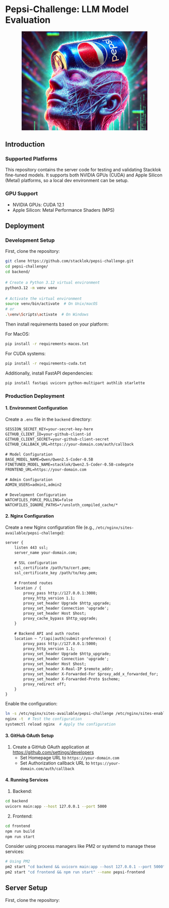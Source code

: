 # Pepsi-Challenge: LLM Model Evaluation

<p align="center">
  <img src="assets/pepsi-logo.png" alt="Pepsi Taste Logo" width="400"/>
</p>

## Introduction

### Supported Platforms

This repository contains the server code for testing and validating Stacklok 
fine-tuned models. It supports both NVIDIA GPUs (CUDA) and Apple Silicon (Metal)
platforms, so a local dev environment can be setup.

### GPU Support

- NVIDIA GPUs: CUDA 12.1
- Apple Silicon: Metal Performance Shaders (MPS)

## Deployment

### Development Setup

First, clone the repository:
```bash
git clone https://github.com/stacklok/pepsi-challenge.git
cd pepsi-challenge/
cd backend/

# Create a Python 3.12 virtual environment
python3.12 -m venv venv

# Activate the virtual environment
source venv/bin/activate  # On Unix/macOS
# or
.\venv\Scripts\activate  # On Windows
```

Then install requirements based on your platform:

For MacOS:
```bash
pip install -r requirements-macos.txt
```

For CUDA systems:
```bash
pip install -r requirements-cuda.txt
```

Additionally, install FastAPI dependencies:
```bash
pip install fastapi uvicorn python-multipart authlib starlette
```

### Production Deployment

#### 1. Environment Configuration

Create a `.env` file in the `backend` directory:
```env
SESSION_SECRET_KEY=your-secret-key-here
GITHUB_CLIENT_ID=your-github-client-id
GITHUB_CLIENT_SECRET=your-github-client-secret
GITHUB_CALLBACK_URL=https://your-domain.com/auth/callback

# Model Configuration
BASE_MODEL_NAME=Qwen/Qwen2.5-Coder-0.5B
FINETUNED_MODEL_NAME=stacklok/Qwen2.5-Coder-0.5B-codegate
FRONTEND_URL=https://your-domain.com

# Admin Configuration
ADMIN_USERS=admin1,admin2

# Development Configuration
WATCHFILES_FORCE_POLLING=false
WATCHFILES_IGNORE_PATHS=*/unsloth_compiled_cache/*
```

#### 2. Nginx Configuration

Create a new Nginx configuration file (e.g., `/etc/nginx/sites-available/pepsi-challenge`):

```nginx
server {
    listen 443 ssl;
    server_name your-domain.com;

    # SSL configuration
    ssl_certificate /path/to/cert.pem;
    ssl_certificate_key /path/to/key.pem;

    # Frontend routes
    location / {
        proxy_pass http://127.0.0.1:3000;
        proxy_http_version 1.1;
        proxy_set_header Upgrade $http_upgrade;
        proxy_set_header Connection 'upgrade';
        proxy_set_header Host $host;
        proxy_cache_bypass $http_upgrade;
    }

    # Backend API and auth routes
    location ~ ^/(api|auth|submit-preference) {
        proxy_pass http://127.0.0.1:5000;
        proxy_http_version 1.1;
        proxy_set_header Upgrade $http_upgrade;
        proxy_set_header Connection 'upgrade';
        proxy_set_header Host $host;
        proxy_set_header X-Real-IP $remote_addr;
        proxy_set_header X-Forwarded-For $proxy_add_x_forwarded_for;
        proxy_set_header X-Forwarded-Proto $scheme;
        proxy_redirect off;
    }
}
```

Enable the configuration:
```bash
ln -s /etc/nginx/sites-available/pepsi-challenge /etc/nginx/sites-enabled/
nginx -t  # Test the configuration
systemctl reload nginx  # Apply the configuration
```

#### 3. GitHub OAuth Setup

1. Create a GitHub OAuth application at https://github.com/settings/developers
   - Set Homepage URL to `https://your-domain.com`
   - Set Authorization callback URL to `https://your-domain.com/auth/callback`

#### 4. Running Services

1. Backend:
```bash
cd backend
uvicorn main:app --host 127.0.0.1 --port 5000
```

2. Frontend:
```bash
cd frontend
npm run build
npm run start
```

Consider using process managers like PM2 or systemd to manage these services:

```bash
# Using PM2
pm2 start "cd backend && uvicorn main:app --host 127.0.0.1 --port 5000" --name pepsi-backend
pm2 start "cd frontend && npm run start" --name pepsi-frontend
```

## Server Setup

First, clone the repository:
```